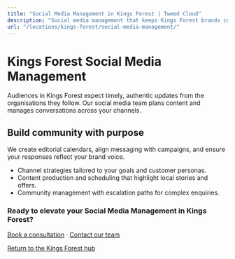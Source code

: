 ```yaml
---
title: "Social Media Management in Kings Forest | Tweed Cloud"
description: "Social media management that keeps Kings Forest brands consistent and engaging."
url: "/locations/kings-forest/social-media-management/"
---
```


# Kings Forest Social Media Management

Audiences in Kings Forest expect timely, authentic updates from the organisations they follow. Our social media team plans content and manages conversations across your channels.

## Build community with purpose

We create editorial calendars, align messaging with campaigns, and ensure your responses reflect your brand voice.

- Channel strategies tailored to your goals and customer personas.
- Content production and scheduling that highlight local stories and offers.
- Community management with escalation paths for complex enquiries.

### Ready to elevate your Social Media Management in Kings Forest?

[Book a consultation](/consultation/) · [Contact our team](/contact/)

[Return to the Kings Forest hub](/locations/kings-forest/)

